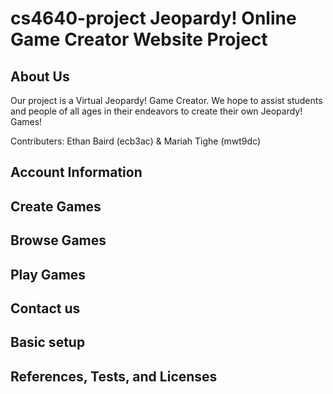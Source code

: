 # cs4640-project Jeopardy! Online Game Creator Website Project

## About Us
Our project is a Virtual Jeopardy! Game Creator. We hope to assist students and people of all ages in their endeavors to create their own Jeopardy! Games! 

Contributers: Ethan Baird (ecb3ac) & Mariah Tighe (mwt9dc) 

## Account Information 

## Create Games

## Browse Games

## Play Games 

## Contact us

## Basic setup

## References, Tests, and Licenses

